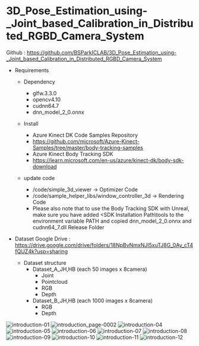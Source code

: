 # 3D_Pose_Estimation_using-_Joint_based_Calibration_in_Distributed_RGBD_Camera_System

Github : https://github.com/BSParkICLAB/3D_Pose_Estimation_using-_Joint_based_Calibration_in_Distributed_RGBD_Camera_System 

- Requirements
  - Dependency
    - glfw.3.3.0
    - opencv4.10
    - cudnn64.7
    - dnn_model_2_0.onnx
 
  - Install
    - Azure Kinect DK Code Samples Repository
    - https://github.com/microsoft/Azure-Kinect-Samples/tree/master/body-tracking-samples
    - Azure Kinect Body Tracking SDK
    - https://learn.microsoft.com/en-us/azure/kinect-dk/body-sdk-download

  - update code 
      - /code/simple_3d_viewer -> Optimizer Code
      - /code/sample_helper_libs/window_controller_3d -> Rendering Code
      - Please also note that to use the Body Tracking SDK with Unreal, make sure you have added <SDK Installation          Path\tools to the environment variable PATH and copied dnn_model_2_0.onnx and cudnn64_7.dll Release Folder



- Dataset Google Drive : https://drive.google.com/drive/folders/18NpBvNmxNJI5xuTJ8G_0Ay_cT4fQUZ4k?usp=sharing

  - Dataset structure
      - Dataset_A_JH,HB (each 50 images x 8camera)
          - Joint
          - Pointcloud
          - RGB
          - Depth
      - Dataset_B_JH,HB (each 1000 images x 8camera)
          - RGB
          - Depth
      

![introduction-01](https://github.com/BSParkICLAB/3D_Pose_Estimation_using-_Joint_based_Calibration_in_Distributed_RGBD_Camera_System/assets/146613437/2907afe2-b6ea-4dae-b1e8-890fb360d772)
![introduction_page-0002](https://github.com/BSParkICLAB/3D_Pose_Estimation_using-_Joint_based_Calibration_in_Distributed_RGBD_Camera_System/assets/146613437/9747e821-690a-4049-b80a-6becf134aae5)
![introduction-04](https://github.com/BSParkICLAB/3D_Pose_Estimation_using-_Joint_based_Calibration_in_Distributed_RGBD_Camera_System/assets/146613437/1026ece1-82c4-48a0-960d-adf68e2b7f27)
![introduction-05](https://github.com/BSParkICLAB/3D_Pose_Estimation_using-_Joint_based_Calibration_in_Distributed_RGBD_Camera_System/assets/146613437/bde9d641-7c4a-4b63-9ea0-d9c1bbf8910d)
![introduction-06](https://github.com/BSParkICLAB/3D_Pose_Estimation_using-_Joint_based_Calibration_in_Distributed_RGBD_Camera_System/assets/146613437/82f09329-1363-4752-8ffc-8de1f7ada7b6)
![introduction-07](https://github.com/BSParkICLAB/3D_Pose_Estimation_using-_Joint_based_Calibration_in_Distributed_RGBD_Camera_System/assets/146613437/44fb49f0-b367-4f1e-8013-f1069e6cf753)
![introduction-08](https://github.com/BSParkICLAB/3D_Pose_Estimation_using-_Joint_based_Calibration_in_Distributed_RGBD_Camera_System/assets/146613437/57e93615-1d99-47e3-a603-b894eda87d3f)
![introduction-09](https://github.com/BSParkICLAB/3D_Pose_Estimation_using-_Joint_based_Calibration_in_Distributed_RGBD_Camera_System/assets/146613437/47df0bbc-3555-4c20-a584-77bede4f62e7)
![introduction-10](https://github.com/BSParkICLAB/3D_Pose_Estimation_using-_Joint_based_Calibration_in_Distributed_RGBD_Camera_System/assets/146613437/6724165c-78ff-47da-ad81-e661a513a129)
![introduction-11](https://github.com/BSParkICLAB/3D_Pose_Estimation_using-_Joint_based_Calibration_in_Distributed_RGBD_Camera_System/assets/146613437/b52aa89a-fc4e-40eb-a43a-3798f3076cb8)
![introduction-12](https://github.com/BSParkICLAB/3D_Pose_Estimation_using-_Joint_based_Calibration_in_Distributed_RGBD_Camera_System/assets/146613437/32d6df75-17d9-403a-a63e-ddb46559d847)
